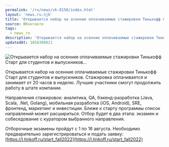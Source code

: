 ```yaml
---
permalink: '/ru/news/vk-8158/index.html'
layout: 'news.ru.njk'
title: 'Открывается набор на осенние оплачиваемые стажировки Тинькофф Старт для студентов и выпускников…'
source: ВКонтакте
tags:
  - news_ru
description: 'Открывается набор на осенние оплачиваемые стажировки Тинькофф Старт для студентов и выпускников…'
updatedAt: 1658398621
---
```

![Открывается набор на осенние оплачиваемые стажировки Тинькофф Старт для студентов и выпускников…](https://sun9-10.userapi.com/impg/wx8engCE0rdoRRK6oyromFZQBv4PgS34Gq6nHg/mJddl_0Fz6Y.jpg?size=1080x1080&quality=96&sign=6f57eaabc916d18be10d7659bc013b02&c_uniq_tag=Hry8dOiQ82VL8NmX-ASAiEfHGyY5dw4YeBGpmxw1F6c&type=album)

Открывается набор на осенние оплачиваемые стажировки Тинькофф Старт для студентов и выпускников. Стажировка оплачивается и занимает от 20 часов в неделю. Лучшие участники смогут продолжить работу в штате компании.

Направления стажировок: аналитика, QA, бэкенд-разработка (Java, Scala, .Net, Golang), мобильная разработка (iOS, Android), SRE, фронтенд, маркетинг и инвестиции. Ближе к старту программы список направлений может расшириться. Отбор будет в два этапа: экзамен и собеседование с куратором выбранного направления.

Отборочные экзамены пройдут с 1 по 16 августа. Необходимо предварительно зарегистрироваться и подать заявку:
[https://l.tinkoff.ru/start_fall2022](https://l.tinkoff.ru/start_fall2022)
